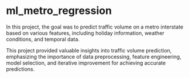 # ml_metro_regression
In this project, the goal was to predict traffic volume on a metro interstate based on various features, including holiday information, weather conditions, and temporal data.

This project provided valuable insights into traffic volume prediction, emphasizing the importance of data preprocessing, feature engineering, model selection, and iterative improvement for achieving accurate predictions.

